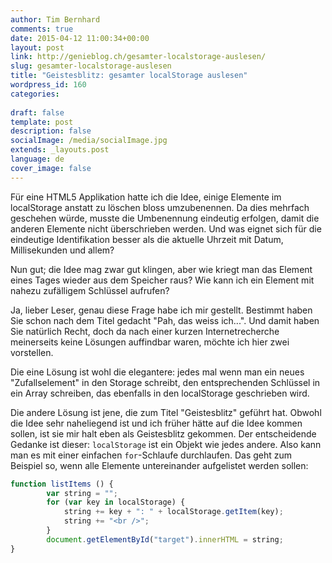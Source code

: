```yaml
---
author: Tim Bernhard
comments: true
date: 2015-04-12 11:00:34+00:00
layout: post
link: http://genieblog.ch/gesamter-localstorage-auslesen/
slug: gesamter-localstorage-auslesen
title: "Geistesblitz: gesamter localStorage auslesen"
wordpress_id: 160
categories:
  
draft: false
template: post
description: false
socialImage: /media/socialImage.jpg
extends: _layouts.post
language: de
cover_image: false
---
```


Für eine HTML5 Applikation hatte ich die Idee, einige Elemente im localStorage anstatt zu löschen bloss umzubenennen.
Da dies mehrfach geschehen würde, musste die Umbenennung eindeutig erfolgen, damit die anderen Elemente nicht überschrieben werden.
Und was eignet sich für die eindeutige Identifikation besser als die aktuelle Uhrzeit mit Datum, Millisekunden und allem?

Nun gut; die Idee mag zwar gut klingen, aber wie kriegt man das Element eines Tages wieder aus dem Speicher raus? Wie kann ich ein Element mit nahezu zufälligem Schlüssel aufrufen?

Ja, lieber Leser, genau diese Frage habe ich mir gestellt.
Bestimmt haben Sie schon nach dem Titel gedacht "Pah, das weiss ich...". Und damit haben Sie natürlich Recht, doch da nach einer kurzen Internetrecherche meinerseits keine Lösungen auffindbar waren, möchte ich hier zwei vorstellen.

Die eine Lösung ist wohl die elegantere: jedes mal wenn man ein neues "Zufallselement" in den Storage schreibt, den entsprechenden Schlüssel in ein Array schreiben, das ebenfalls in den localStorage geschrieben wird. 

Die andere Lösung ist jene, die zum Titel "Geistesblitz" geführt hat.
Obwohl die Idee sehr naheliegend ist und ich früher hätte auf die Idee kommen sollen, ist sie mir halt eben als Geistesblitz gekommen.
Der entscheidende Gedanke ist dieser: `localStorage` ist ein Objekt wie jedes andere.
Also kann man es mit einer einfachen `for`-Schlaufe durchlaufen.
Das geht zum Beispiel so, wenn alle Elemente untereinander aufgelistet werden sollen:

```javascript
function listItems () {
		var string = "";
		for (var key in localStorage) {
			string += key + ": " + localStorage.getItem(key);
			string += "<br />";
		}
		document.getElementById("target").innerHTML = string;
}
```
